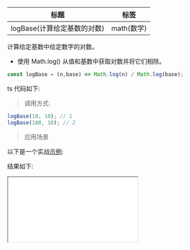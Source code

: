 |  标题   | 标签  |
|  ----  | ----  |
| logBase(计算给定基数的对数) | math(数学) |

计算给定基数中给定数字的对数。

* 使用 Math.log() 从值和基数中获取对数并将它们相除。

```js
const logBase = (n,base) => Math.log(n) / Math.log(base);
```

ts 代码如下:

<div class="code-editor" data-url="codes/javascript/ts/log-base.ts" data-language="typescript"></div>

> 调用方式:

```js
logBase(10, 10); // 1
logBase(100, 10); // 2
```

> 应用场景

以下是一个实战<a href="codes/javascript/html/log-base.html" target="_blank" rel="noopener noreferrer">示例</a>:

<div class="code-editor" data-url="codes/javascript/html/log-base.html" data-language="html"></div>

结果如下:

<iframe src="codes/javascript/html/log-base.html"></iframe>
